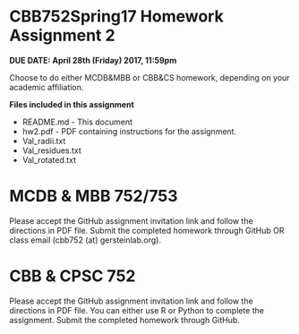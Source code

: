 CBB752Spring17 Homework Assignment 2
=====================

**DUE DATE: April 28th (Friday) 2017, 11:59pm**

Choose to do either MCDB&MBB or CBB&CS homework, depending on your academic
affiliation.

**Files included in this assignment**
- README.md - This document
- hw2.pdf - PDF containing instructions for the assignment.
- Val_radii.txt 
- Val_residues.txt 
- Val_rotated.txt

MCDB & MBB 752/753
=====================

Please accept the GitHub assignment invitation link and follow the directions in PDF file.
Submit the completed homework through GitHub OR class email (cbb752 (at) gersteinlab.org).

CBB & CPSC 752
==========

Please accept the GitHub assignment invitation link and follow the directions in PDF file.
You can either use R or Python to complete the assignment.
Submit the completed homework through GitHub.